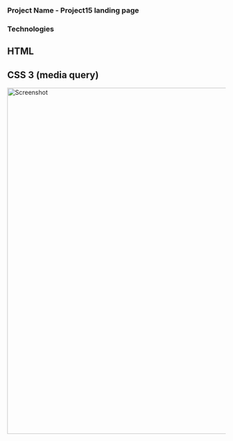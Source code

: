 ### Project Name - Project15 landing page
### Technologies
## HTML
##  CSS 3 (media query)

 

<img src="https://i2.paste.pics/20b52fe20978fe8145ad05b269053304.png" width="1833" height="800" alt="Screenshot">
